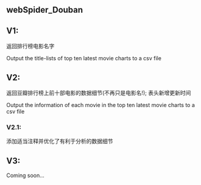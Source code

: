 ## webSpider_Douban



## V1:
返回排行榜电影名字

Output the title-lists of top ten latest movie charts to a csv file

## V2:
返回豆瓣排行榜上前十部电影的数据细节(不再只是电影名!); 表头新增更新时间

Output the information of each movie in the top ten latest movie charts to a csv file

### V2.1:
添加适当注释并优化了有利于分析的数据细节

## V3:
Coming soon...
